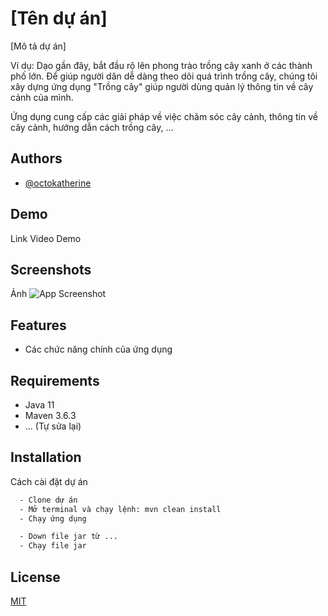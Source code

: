 # [Tên dự án]

[Mô tả dự án]

Ví dụ: Dạo gần đây, bắt đầu rộ lên phong trào trồng cây xanh ở các thành phố lớn. Để giúp người dân dễ dàng theo dõi quá trình trồng cây, chúng tôi xây dựng ứng dụng "Trồng cây" giúp người dùng quản lý thông tin về cây cảnh của mình.

Ứng dụng cung cấp các giải pháp về việc chăm sóc cây cảnh, thông tin về cây cảnh, hướng dẫn cách trồng cây, ...


## Authors

- [@octokatherine](https://www.github.com/octokatherine)


## Demo

Link Video Demo


## Screenshots

Ảnh
![App Screenshot](https://via.placeholder.com/468x300?text=App+Screenshot+Here)


## Features

- Các chức năng chính của ứng dụng


## Requirements

- Java 11
- Maven 3.6.3
- ... (Tự sửa lại)

## Installation

Cách cài đặt dự án

```bash
  - Clone dự án
  - Mở terminal và chạy lệnh: mvn clean install
  - Chạy ứng dụng

  - Down file jar từ ...
  - Chạy file jar
```
    

## License

[MIT](https://choosealicense.com/licenses/mit/)
